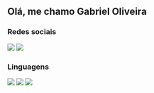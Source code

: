## Olá, me chamo Gabriel Oliveira

<h3>Redes sociais</h3>
<div> 
  <a href="https://www.instagram.com/gabdown_" target="_blank"><img src="https://img.shields.io/badge/Instagram-E4405F?style=for-the-badge&logo=instagram&logoColor=white" target="_blank"></a> 
  <a href="https://www.linkedin.com/in/gabriel-oliveira-0a4b9322a" target="_blank"><img src="https://img.shields.io/badge/-LinkedIn-%230077B5?style=for-the-badge&logo=linkedin&logoColor=white" target="_blank"></a> 
 
</div>

<h3>Linguagens</h3>

<div> 
  <img src="https://img.shields.io/badge/HTML-E34F26?&style=for-the-badge&logo=html5&logoColor=white" target="_blank"/>
  <img src="https://img.shields.io/badge/CSS-239120?&style=for-the-badge&logo=css3&logoColor=white" target="_blank"/>
  <img src="https://img.shields.io/badge/Node.js-43853D?style=for-the-badge&logo=node.js&logoColor=white" target="_blank"/>
  
</div>
